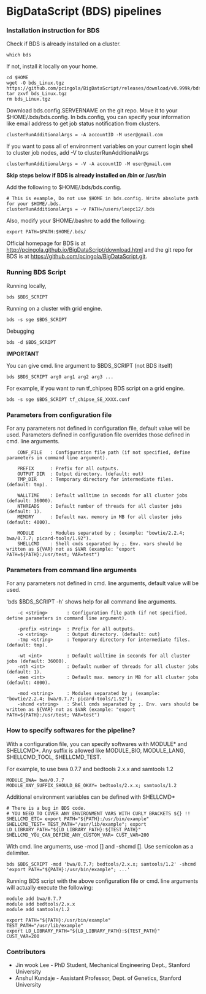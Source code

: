 BigDataScript (BDS) pipelines
===================================================================

### Installation instruction for BDS

Check if BDS is already installed on a cluster.

```
which bds
```
If not, install it locally on your home.

```
cd $HOME
wget -O bds_Linux.tgz https://github.com/pcingola/BigDataScript/releases/download/v0.999k/bds_Linux.tgz
tar zxvf bds_Linux.tgz
rm bds_Linux.tgz
```

Download bds.config.SERVERNAME on the git repo. Move it to your $HOME/.bds/bds.config. In bds.config, you can specify your information like email address to get job status notification from clusters.

```
clusterRunAdditionalArgs = -A accountID -M user@gmail.com
```

If you want to pass all of environment variables on your current login shell to cluster job nodes, add -V to clusterRunAdditionalArgs

```
clusterRunAdditionalArgs = -V -A accountID -M user@gmail.com
```

<b> Skip steps below if BDS is already installed on /bin or /usr/bin </b>

Add the following to $HOME/.bds/bds.config. 

```
# This is example, Do not use $HOME in bds.config. Write absolute path for your $HOME/.bds.
clusterRunAdditionalArgs = -v PATH=/users/leepc12/.bds
```

Also, modify your $HOME/.bashrc to add the following:

```
export PATH=$PATH:$HOME/.bds/
```

Official homepage for BDS is at <a href="http://pcingola.github.io/BigDataScript/download.html">http://pcingola.github.io/BigDataScript/download.html</a> and the git repo for BDS is at <a href="https://github.com/pcingola/BigDataScript.git">https://github.com/pcingola/BigDataScript.git</a>.


### Running BDS Script

Running locally,

```
bds $BDS_SCRIPT 
```

Running on a cluster with grid engine.

```
bds -s sge $BDS_SCRIPT 
```

Debugging

```
bds -d $BDS_SCRIPT
```

<b> IMPORTANT </b>

You can give cmd. line argument to $BDS_SCRIPT (not BDS itself)

```
bds $BDS_SCRIPT arg0 arg1 arg2 arg3 ...
```

For example, if you want to run tf_chipseq BDS script on a grid engine.

```
bds -s sge $BDS_SCRIPT tf_chipse_SE_XXXX.conf
```

### Parameters from configuration file

For any parameters not defined in configuration file, default value will be used. Parameters defined in configuration file overrides those defined in cmd. line arguments.

```
	CONF_FILE 	: Configuration file path (if not specified, define parameters in command line argument).

	PREFIX 		: Prefix for all outputs.
	OUTPUT_DIR 	: Output directory. (default: out)
	TMP_DIR 	: Temporary directory for intermediate files. (default: tmp).

	WALLTIME 	: Default walltime in seconds for all cluster jobs (default: 36000).
	NTHREADS 	: Default number of threads for all cluster jobs (default: 1).
	MEMORY 		: Default max. memory in MB for all cluster jobs (default: 4000).

	MODULE 		: Modules separated by ; (example: "bowtie/2.2.4; bwa/0.7.7; picard-tools/1.92").
	SHELLCMD	: Shell cmds separated by ;. Env. vars should be written as ${VAR} not as $VAR (example: "export PATH=${PATH}:/usr/test; VAR=test")

```

### Parameters from command line arguments

For any parameters not defined in cmd. line arguments, default value will be used.

'bds $BDS_SCRIPT -h' shows help for all command line arguments.

```
	-c <string>       : Configuration file path (if not specified, define parameters in command line argument).

	-prefix <string>  : Prefix for all outputs.
	-o <string>       : Output directory. (default: out)
	-tmp <string>     : Temporary directory for intermediate files. (default: tmp).

	-wt <int>         : Default walltime in seconds for all cluster jobs (default: 36000).
	-nth <int>        : Default number of threads for all cluster jobs (default: 1).
	-mem <int>        : Default max. memory in MB for all cluster jobs (default: 4000).

	-mod <string>     : Modules separated by ; (example: "bowtie/2.2.4; bwa/0.7.7; picard-tools/1.92").
	-shcmd <string>   : Shell cmds separated by ;. Env. vars should be written as ${VAR} not as $VAR (example: "export PATH=${PATH}:/usr/test; VAR=test")
```


### How to specify softwares for the pipeline?

With a configuration file, you can specify softwares with MODULE* and SHELLCMD*. Any suffix is allowed like MODULE_BIO, MODULE_LANG, SHELLCMD_TOOL, SHELLCMD_TEST.

For example, to use bwa 0.7.7 and bedtools 2.x.x and samtools 1.2

```
MODULE_BWA= bwa/0.7.7 
MODULE_ANY_SUFFIX_SHOULD_BE_OKAY= bedtools/2.x.x; samtools/1.2
```

Additional environment variables can be defined with SHELLCMD*

```
# There is a bug in BDS code.
# YOU NEED TO COVER ANY ENVIRONMENT VARS WITH CURLY BRACKETS ${} !!
SHELLCMD_ETC= export PATH="${PATH}:/usr/bin/example"
SHELLCMD_TEST= TEST_PATH="/usr/lib/example"; export LD_LIBRARY_PATH="${LD_LIBRARY_PATH}:${TEST_PATH}"
SHELLCMD_YOU_CAN_DEFINE_ANY_CUSTOM_VAR= CUST_VAR=200
```

With cmd. line arguments, use -mod [] and -shcmd []. Use semicolon as a delimiter.

```
bds $BDS_SCRIPT -mod 'bwa/0.7.7; bedtools/2.x.x; samtools/1.2' -shcmd 'export PATH="${PATH}:/usr/bin/example"; ...'
```

Running BDS script with the above configuration file or cmd. line arguments will actually execute the following:

```
module add bwa/0.7.7
module add bedtools/2.x.x
module add samtools/1.2

export PATH="${PATH}:/usr/bin/example"
TEST_PATH="/usr/lib/example"
export LD_LIBRARY_PATH="${LD_LIBRARY_PATH}:${TEST_PATH}"
CUST_VAR=200
```


### Contributors

* Jin wook Lee - PhD Student, Mechanical Engineering Dept., Stanford University
* Anshul Kundaje - Assistant Professor, Dept. of Genetics, Stanford University
